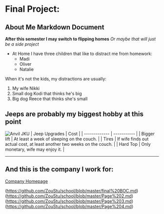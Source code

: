 # Final Project: 
## About Me Markdown Document
**After this semester I may switch to flipping homes**
*Or maybe that will just be a side project*

+ At Home I have three children that like to distract me from homework:
  * Madi
  * Oliver
  *	Natalie
    

When it's not the kids, my distractions are usually: 

1. My wife Nikki
2. Small dog Kodi that thinks he's big
3. Big dog Reece that thinks she's small 


## Jeeps are probably my biggest hobby at this point
![Anvil JKU](https://cdn10.bigcommerce.com/s-cn6mxlx/product_images/uploaded_images/img-3975.jpg)
| Jeep Upgrades | Cost |
| ------------- | ----------- |
| Bigger lift 	| At least a week of sleeping on the couch. |
| Tires			| If wife finds out actual cost, at least another two weeks on the couch. |
| Hard Top 		| Only monetary, wife may enjoy it. |


___
## And this is the company I work for:
[Company Homepage](https://www.hitachivantara.com/en-us/home.html)


(https://github.com/ZouStu/school/blob/master/final%20BOC.md)
(https://github.com/ZouStu/school/blob/master/Page%202.md)
(https://github.com/ZouStu/school/blob/master/Page%203.md)
(https://github.com/ZouStu/school/blob/master/Page%204.md)


